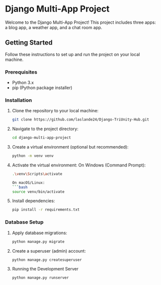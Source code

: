 # Django Multi-App Project

Welcome to the Django Multi-App Project! This project includes three apps: a blog app, a weather app, and a chat room app.

## Getting Started

Follow these instructions to set up and run the project on your local machine.

### Prerequisites

- Python 3.x
- pip (Python package installer)

### Installation

1. Clone the repository to your local machine:

   ```bash
   git clone https://github.com/laslande24/Django-TriUnity-Hub.git

2. Navigate to the project directory:
     ```bash
     cd django-multi-app-project
     
4. Create a virtual environment (optional but recommended):
     ```bash
     python -m venv venv
     
6. Activate the virtual environment:
    On Windows (Command Prompt):
     ```bash
     .\venv\Scripts\activate
     
   On macOS/Linux:
     ```bash
     source venv/bin/activate
     
7. Install dependencies:
     ```bash
     pip install -r requirements.txt
   
### Database Setup

1. Apply database migrations:
     ```bash
     python manage.py migrate
   
2. Create a superuser (admin) account:
    ```bash
    python manage.py createsuperuser

3. Running the Development Server
    ```bash
    python manage.py runserver
